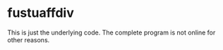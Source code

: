 # fustuaffdiv
This is just the underlying code. The complete program is not online for other reasons.
